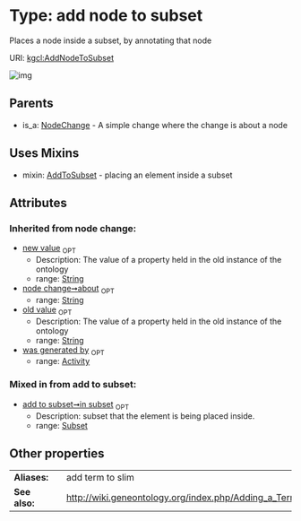 
# Type: add node to subset


Places a node inside a subset, by annotating that node

URI: [kgcl:AddNodeToSubset](http://w3id.org/kgclAddNodeToSubset)


![img](http://yuml.me/diagram/nofunky;dir:TB/class/[Subset],[NodeChange],[AddToSubset],[AddNodeToSubset&#124;about(i):string%20%3F;old_value(i):string%20%3F;new_value(i):string%20%3F]uses%20-.->[AddToSubset],[NodeChange]^-[AddNodeToSubset],[Activity])

## Parents

 *  is_a: [NodeChange](NodeChange.md) - A simple change where the change is about a node

## Uses Mixins

 *  mixin: [AddToSubset](AddToSubset.md) - placing an element inside a subset

## Attributes


### Inherited from node change:

 * [new value](new_value.md)  <sub>OPT</sub>
    * Description: The value of a property held in the old instance of the ontology
    * range: [String](types/String.md)
 * [node change➞about](node_change_about.md)  <sub>OPT</sub>
    * range: [String](types/String.md)
 * [old value](old_value.md)  <sub>OPT</sub>
    * Description: The value of a property held in the old instance of the ontology
    * range: [String](types/String.md)
 * [was generated by](was_generated_by.md)  <sub>OPT</sub>
    * range: [Activity](Activity.md)

### Mixed in from add to subset:

 * [add to subset➞in subset](add_to_subset_in_subset.md)  <sub>OPT</sub>
    * Description: subset that the element is being placed inside.
    * range: [Subset](Subset.md)

## Other properties

|  |  |  |
| --- | --- | --- |
| **Aliases:** | | add term to slim |
| **See also:** | | http://wiki.geneontology.org/index.php/Adding_a_Term_to_a_GO_Subset_(Slim) |

